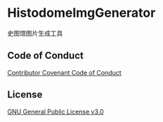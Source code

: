 # HistodomeImgGenerator
史图馆图片生成工具

## Code of Conduct
[Contributor Covenant Code of Conduct](CODE_OF_CONDUCT.md)

## License
[GNU General Public License v3.0](LICENSE)
